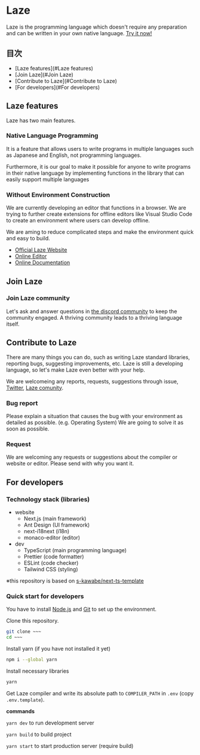 # Laze

Laze is the programming language which doesn't require any preparation and can be written in your own native language.
[Try it now!](http://laze.ddns.net)

## 目次

- [Laze features](#Laze features)
- [Join Laze](#Join Laze)
- [Contribute to Laze](#Contribute to Laze)
- [For developers](#For developers)

## Laze features

Laze has two main features.

### Native Language Programming

It is a feature that allows users to write programs in multiple languages such as Japanese and English, not programming languages.

Furthermore, it is our goal to make it possible for anyone to write programs in their native language by implementing functions in the library that can easily support multiple languages

### Without Environment Construction

We are currently developing an editor that functions in a browser. We are trying to further create extensions for offline editors like Visual Studio Code to create an environment where users can develop offline.

We are aming to reduce complicated steps and make the environment quick and easy to build.

* [Official Laze Website](http://laze.ddns.net)
* [Online Editor](https://laze.ddns.net/editor)
* [Online Documentation](https://laze.ddns.net/docs)

## Join Laze

### Join Laze community

Let's ask and answer questions in [the discord community](https://discord.gg/K3prMrmS7e) to keep the community engaged. A thriving community leads to a thriving language itself.

## Contribute to Laze

There are many things you can do, such as writing Laze standard libraries, reporting bugs, suggesting improvements, etc. Laze is still a developing language, so let's make Laze even better with your help.

We are welcomeing any reports, requests, suggestions through issue, [Twitter](https://twitter.com/LazeProjectTeam), [Laze comunity](https://discord.gg/K3prMrmS7e).

### Bug report

Please explain a situation that causes the bug with your environment as detailed as possible. (e.g. Operating System) We are going to solve it as soon as possible.

### Request

We are welcoming any requests or suggestions about the compiler or website or editor. Please send with why you want it.

## For developers

### Technology stack (libraries)

- website
  - Next.js (main framework)
  - Ant Design (UI framework)
  - next-i18next (i18n)
  - monaco-editor (editor)
- dev
  - TypeScript (main programming language)
  - Prettier (code formatter)
  - ESLint (code checker)
  - Tailwind CSS (styling)

※this repository is based on [s-kawabe/next-ts-template](https://github.com/s-kawabe/next-ts-template)

### Quick start for developers

You have to install [Node.js](https://nodejs.org/ja/) and [Git](https://git-scm.com/) to set up the environment.

Clone this repository.

```bash
git clone ~~~
cd ~~~
```

Install yarn (if you have not installed it yet)

```bash
npm i --global yarn
```

Install necessary libraries

```bash
yarn
```

Get Laze compiler and write its absolute path to `COMPILER_PATH` in `.env` (copy `.env.template`).

**commands**

`yarn dev` to run development server

`yarn build` to build project

`yarn start` to start production server (require build)
